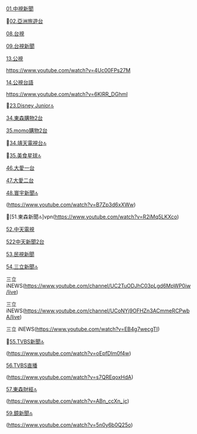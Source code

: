 [01.中視新聞](https://www.youtube.com/channel/UCmH4q-YjeazayYCVHHkGAMA/live)

🚫[02.亞洲旅遊台](https://www.youtube.com/watch?v=K-8j1JOx6g8)

[08.台視](https://www.youtube.com/channel/UC9CsZoTaHZqZjnNZv7v3T1g/live)

[09.台視新聞](https://www.youtube.com/channel/UC8ROUUjHzEQm-ndb69CX8Ww/live)

[13.公視](https://www.youtube.com/channel/UCXgIO9jJVsX5_2ideiSkfvA/live)

https://www.youtube.com/watch?v=4Uc00FPs27M

[14.公視台語](https://www.youtube.com/channel/UCX6SRupi5lTDbIFJEOpReCQ/live)

https://www.youtube.com/watch?v=6KlRR_DGhmI

🚫[23.Disney Junior🔝](https://www.youtube.com/watch?v=dX1jBiY5eeo)

[34.東森購物2台](https://www.youtube.com/channel/UCiolqpxuocdomP4hPGfn_-A/live)

[35.momo購物2台](https://www.youtube.com/channel/UCDhA7JbV2QQ-Ic9FrbeEEHA/live)

🚫[34.靖天電視台🔝](https://www.youtube.com/watch?v=JAElED3uNVU)

🚫[35.美食星球🔝](https://www.youtube.com/watch?v=GGafFe1tFII)

[46.大愛一台](https://www.youtube.com/watch?v=MIqUplvSRWA)

[47.大愛二台](https://www.youtube.com/watch?v=DTNkEm6jaqQ)

[48.寰宇新聞🔝](https://www.youtube.com/channel/UCp2f7tGJGN6R9Muxipem8Nw/live)

(https://www.youtube.com/watch?v=B7Zp3d6xXWw)

🚫[51.東森新聞🔝]vpn(https://www.youtube.com/watch?v=R2iMq5LKXco)

[52.中天電視](https://www.youtube.com/watch?v=_QbRXRnHMVY)

[522中天新聞2台](https://www.youtube.com/watch?v=WPfPjbOLNfE)

[53.民視新聞](https://www.youtube.com/channel/UClIfopQZlkkSpM1VgCFLRJA/live)

[54.三立新聞🔝](https://www.youtube.com/watch?v=uNEZ3hjamus)

三立 iNEWS(https://www.youtube.com/channel/UC2TuODJhC03pLgd6MpWP0iw/live)

三立 iNEWS(https://www.youtube.com/channel/UCoNYj9OFHZn3ACmmeRCPwbA/live)

三立 iNEWS(https://www.youtube.com/watch?v=EB4g7wecgTI)

🚫[55.TVBS新聞🔝](https://www.youtube.com/channel/UCL0_NxCvkcXwZHpvqgMZY-A/live)

(https://www.youtube.com/watch?v=oEpfDIm0f4w)

[56.TVBS直播](https://www.youtube.com/channel/UCL0_NxCvkcXwZHpvqgMZY-A/live)

(https://www.youtube.com/watch?v=s7QREqoxHdA)

[57.東森財經🔝](https://www.youtube.com/channel/UCuzqko_GKcj9922M1gUo__w/live)

(https://www.youtube.com/watch?v=ABn_ccXn_jc)

[59.鏡新聞🔝](https://www.youtube.com/channel/UC4LjkybVKXCDlneVXlKAbmw/live)

(https://www.youtube.com/watch?v=5n0y6b0Q25o)
